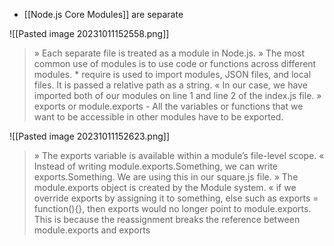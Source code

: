 * [[Node.js Core Modules]] are separate

![[Pasted image 20231011152558.png]]
> » Each separate file is treated as a module in Node.js. » The most common use of modules is to use code or functions across different modules. * require is used to import modules, JSON files, and local files. It is passed a relative path as a string. « In our case, we have imported both of our modules on line 1 and line 2 of the index.js file. » exports or module.exports - All the variables or functions that we want to be accessible in other modules have to be exported.

![[Pasted image 20231011152623.png]]
> » The exports variable is available within a module’s file-level scope. « Instead of writing module.exports.Something, we can write exports.Something. We are using this in our square.js file. » The module.exports object is created by the Module system. « if we override exports by assigning it to something, else such as exports = function(){}, then exports would no longer point to module.exports. This is because the reassignment breaks the reference between module.exports and exports